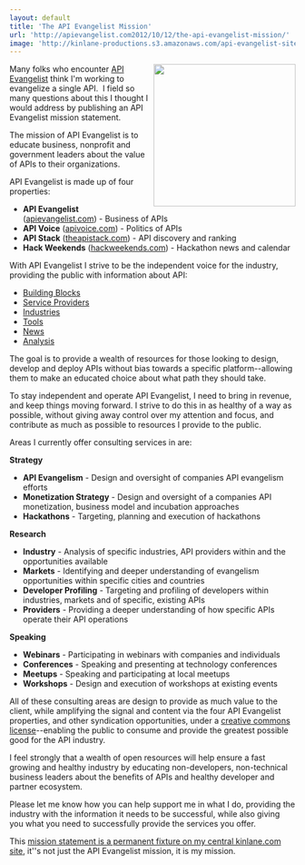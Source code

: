 ```yaml
---
layout: default
title: 'The API Evangelist Mission'
url: 'http://apievangelist.com2012/10/12/the-api-evangelist-mission/'
image: 'http://kinlane-productions.s3.amazonaws.com/api-evangelist-site/blog/api-evangelist-logo-400.png'
---
```



<p>
     <a title="API Evangelist" href="http://apievangelist.com"><img src="http://kinlane-productions.s3.amazonaws.com/api-evangelist/api-evangelist-logo-400.png"  width="250" align="right" /></a>
</p>
<p>
     Many folks who encounter <a title="API Evangelist" href="http://apievangelist.com">API Evangelist</a> think I'm working to evangelize a single API.  I field so many questions about this I thought I would address by publishing an API Evangelist mission statement. 
</p>
<p>
     The mission of API Evangelist is to educate business, nonprofit and government leaders about the value of APIs to their organizations.
</p>
<p>
     API Evangelist is made up of four properties:
</p>
<ul >
     <li>
          <strong>API Evangelist</strong> (<a href="http://apievangelist.com">apievangelist.com</a>) - Business of APIs
     </li>
     <li>
          <strong>API Voice</strong> (<a href="http://apivoice.com">apivoice.com</a>) - Politics of APIs
     </li>
     <li>
          <strong>API Stack</strong> (<a href="http://theapistack.com">theapistack.com</a>) - API discovery and ranking
     </li>
     <li>
          <strong>Hack Weekends</strong> (<a href="http://hackweekends.com">hackweekends.com</a>) - Hackathon news and calendar
     </li>
</ul>
<p>
     With API Evangelist I strive to be the independent voice for the industry, providing the public with information about API:
</p>
<ul >
     <li>
          <a title="API Building Blocks" href="/buildingblocks/">Building Blocks</a>
     </li>
     <li>
          <a title="API Service Providers" href="/serviceproviders/">Service Providers</a>
     </li>
     <li>
          <a title="API Industries" href="/industries/">Industries</a>
     </li>
     <li>
          <a title="API Tools" href="/apitools/">Tools</a>
     </li>
     <li>
          <a title="API News" href="/news/">News</a>
     </li>
     <li>
          <a title="API Analysis" href="/blog/">Analysis</a>
     </li>
</ul>
<p>
     The goal is to provide a wealth of resources for those looking to design, develop and deploy APIs without bias towards a specific platform--allowing them to make an educated choice about what path they should take.
</p>
<p>
     To stay independent and operate API Evangelist, I need to bring in revenue, and keep things moving forward. I strive to do this in as healthy of a way as possible, without giving away control over my attention and focus, and contribute as much as possible to resources I provide to the public.
</p>
<p>
     Areas I currently offer consulting services in are:
</p>
<p>
     <strong>Strategy</strong>
</p>
<ul >
     <li>
          <strong>API Evangelism</strong> - Design and oversight of companies API evangelism efforts
     </li>
     <li>
          <strong>Monetization Strategy</strong> - Design and oversight of a companies API monetization, business model and incubation approaches
     </li>
     <li>
          <strong>Hackathons</strong> - Targeting, planning and execution of hackathons
     </li>
</ul>
<p>
     <strong>Research</strong>
</p>
<ul >
     <li>
          <strong>Industry</strong> - Analysis of specific industries, API providers within and the opportunities available
     </li>
     <li>
          <strong>Markets</strong> - Identifying and deeper understanding of evangelism opportunities within specific cities and countries
     </li>
     <li>
          <strong>Developer Profiling</strong> - Targeting and profiling of developers within industries, markets and of specific, existing APIs
     </li>
     <li>
          <strong>Providers</strong> - Providing a deeper understanding of how specific APIs operate their API operations
     </li>
</ul>
<p>
     <strong>Speaking</strong>
</p>
<ul >
     <li>
          <strong>Webinars</strong> - Participating in webinars with companies and individuals
     </li>
     <li>
          <strong>Conferences</strong> - Speaking and presenting at technology conferences
     </li>
     <li>
          <strong>Meetups</strong> - Speaking and participating at local meetups
     </li>
     <li>
          <strong>Workshops</strong> - Design and execution of workshops at existing events
     </li>
</ul>
<p>
     All of these consulting areas are design to provide as much value to the client, while amplifying the signal and content via the four API Evangelist properties, and other syndication opportunities, under a <a title="Creative Commons License" href="http://creativecommons.org/licenses/by-sa/3.0/">creative commons license</a>--enabling the public to consume and provide the greatest possible good for the API industry.
</p>
<p>
     I feel strongly that a wealth of open resources will help ensure a fast growing and healthy industry by educating non-developers, non-technical business leaders about the benefits of APIs and healthy developer and partner ecosystem.
</p>
<p>
     Please let me know how you can help support me in what I do, providing the industry with the information it needs to be successful, while also giving you what you need to successfully provide the services you offer.
</p>
<p>
     This <a href="http://kinlane.com/mission.php">mission statement is a permanent fixture on my central kinlane.com site</a>, it''s not just the API Evangelist mission, it is my mission.
</p>
